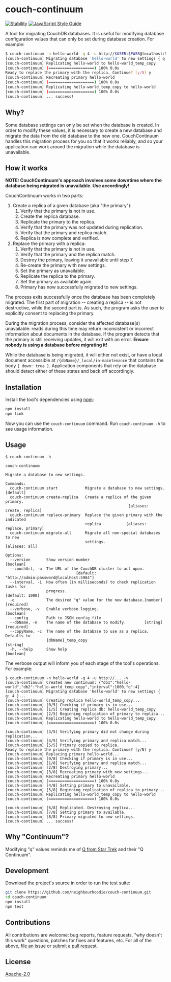 # couch-continuum

[![Stability](https://img.shields.io/badge/stability-experimental-orange.svg)](https://nodejs.org/api/documentation.html#documentation_stability_index)
[![JavaScript Style Guide](https://img.shields.io/badge/code_style-standard-brightgreen.svg)](https://standardjs.com)

A tool for migrating CouchDB databases. It is useful for modifying database configuration values that can only be set during database creation. For example:

```bash
$ couch-continuum -n hello-world -q 4 -u http://$USER:$PASS@localhost:5984
[couch-continuum] Migrating database 'hello-world' to new settings { q: 4 }...
[couch-continuum] Replicating hello-world to hello-world_temp_copy
[couch-continuum] (====================) 100% 0.0s
Ready to replace the primary with the replica. Continue? [y/N] y
[couch-continuum] Recreating primary hello-world
[couch-continuum] (====================) 100% 0.0s
[couch-continuum] Replicating hello-world_temp_copy to hello-world
[couch-continuum] (====================) 100% 0.0s
[couch-continuum] ... success!

```

## Why?

Some database settings can only be set when the database is created. In order to modify these values, it is necessary to create a new database and migrate the data from the old database to the new one. CouchContinuum handles this migration process for you so that it works reliably, and so your application can work around the migration while the database is unavailable.

## How it works

**NOTE: CouchContinuum's approach involves some downtime where the database being migrated is unavailable. Use accordingly!**

CouchContinuum works in two parts:

1. Create a replica of a given database (aka "the primary"):
    1. Verify that the primary is not in use.
    2. Create the replica database.
    3. Replicate the primary to the replica.
    4. Verify that the primary was not updated during replication.
    5. Verify that the primary and replica match.
    6. Replica is now complete and verified.
2. Replace the primary with a replica:
    1. Verify that the primary is not in use.
    2. Verify that the primary and the replica match.
    3. Destroy the primary, leaving it unavailable until step 7.
    4. Re-create the primary with new settings.
    5. Set the primary as unavailable.
    6. Replicate the replica to the primary.
    7. Set the primary as available again.
    8. Primary has now successfully migrated to new settings.

The process exits successfully once the database has been completely migrated. The first part of migration -- creating a replica -- is not destructive, while the second part is. As such, the program asks the user to explicitly consent to replacing the primary.

During the migration process, consider the affected database(s) unavailable: reads during this time may return inconsistent or incorrect information about documents in the database. If the program detects that the primary is still receiving updates, it will exit with an error. **Ensure nobody is using a database before migrating it!**

While the database is being migrated, it will either not exist, or have a local document accessible at `/{dbName}/_local/in-maintenance` that contains the body `{ down: true }`. Application components that rely on the database should detect either of these states and back off accordingly.

## Installation

Install the tool's dependencies using [npm](https://www.npmjs.com/):

```bash
npm install
npm link
```

Now you can use the `couch-continuum` command. Run `couch-continuum -h` to see usage information.

## Usage

```
$ couch-continuum -h

couch-continuum

Migrate a database to new settings.

Commands:
  couch-continuum start            Migrate a database to new settings. [default]
  couch-continuum create-replica   Create a replica of the given primary.
                                                      [aliases: create, replica]
  couch-continuum replace-primary  Replace the given primary with the indicated
                                   replica.          [aliases: replace, primary]
  couch-continuum migrate-all      Migrate all non-special databases to new
                                   settings.                      [aliases: all]

Options:
  --version       Show version number                                  [boolean]
  --couchUrl, -u  The URL of the CouchDB cluster to act upon.
                               [default: "http://admin:password@localhost:5984"]
  --interval, -i  How often (in milliseconds) to check replication tasks for
                  progress.                                      [default: 1000]
  -q              The desired "q" value for the new database.[number] [required]
  --verbose, -v   Enable verbose logging.                              [boolean]
  --config        Path to JSON config file
  --dbName, -n    The name of the database to modify.        [string] [required]
  --copyName, -c  The name of the database to use as a replica. Defaults to
                  {dbName}_temp_copy                                    [string]
  -h, --help      Show help                                            [boolean]
```

The verbose output will inform you of each stage of the tool's operations. For example:

```
$ couch-continuum -n hello-world -q 4 -u http://... -v
[couch-continuum] Created new continuum: {"db1":"hello-world","db2":"hello-world_temp_copy","interval":1000,"q":4}
[couch-continuum] Migrating database 'hello-world' to new settings { q: 4 }...
[couch-continuum] Creating replica hello-world_temp_copy...
[couch-continuum] [0/5] Checking if primary is in use...
[couch-continuum] [1/5] Creating replica db: hello-world_temp_copy
[couch-continuum] [2/5] Beginning replication of primary to replica...
[couch-continuum] Replicating hello-world to hello-world_temp_copy
[couch-continuum] (====================) 100% 0.0s

[couch-continuum] [3/5] Verifying primary did not change during replication...
[couch-continuum] [4/5] Verifying primary and replica match...
[couch-continuum] [5/5] Primary copied to replica.
Ready to replace the primary with the replica. Continue? [y/N] y
[couch-continuum] Replacing primary hello-world...
[couch-continuum] [0/8] Checking if primary is in use...
[couch-continuum] [1/8] Verifying primary and replica match...
[couch-continuum] [2/8] Destroying primary...
[couch-continuum] [3/8] Recreating primary with new settings...
[couch-continuum] Recreating primary hello-world
[couch-continuum] (====================) 100% 0.0s
[couch-continuum] [4/8] Setting primary to unavailable.
[couch-continuum] [5/8] Beginning replication of replica to primary...
[couch-continuum] Replicating hello-world_temp_copy to hello-world
[couch-continuum] (====================) 100% 0.0s

[couch-continuum] [6/8] Replicated. Destroying replica...
[couch-continuum] [7/8] Setting primary to available.
[couch-continuum] [8/8] Primary migrated to new settings.
[couch-continuum] ... success!
```

## Why "Continuum"?

Modifying "q" values reminds me of [Q from Star Trek](https://en.wikipedia.org/wiki/Q_%28Star_Trek%29) and their "Q Continuum".

## Development

Download the project's source in order to run the test suite:

```bash
git clone https://github.com/neighbourhoodie/couch-continuum.git
cd couch-continuum
npm install
npm test
```

## Contributions

All contributions are welcome: bug reports, feature requests, "why doesn't this work" questions, patches for fixes and features, etc. For all of the above, [file an issue](https://github.com/garbados/mastermind-game/issues) or [submit a pull request](https://github.com/garbados/mastermind-game/pulls).

## License

[Apache-2.0](https://www.apache.org/licenses/LICENSE-2.0)
